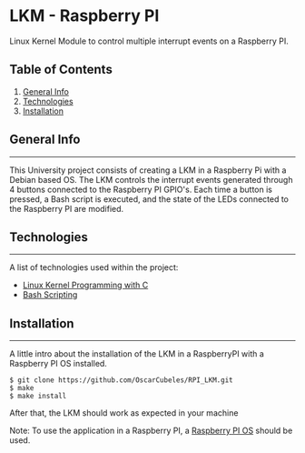 # LKM - Raspberry PI
Linux Kernel Module to control multiple interrupt events on a Raspberry PI.


## Table of Contents
1. [General Info](#general-info)
2. [Technologies](#technologies)
3. [Installation](#installation)

## General Info
***
This University project consists of creating a LKM in a Raspberry Pi with a Debian based OS. The LKM controls the interrupt events generated through 4 buttons connected to the Raspberry PI GPIO's. Each time a button is pressed, a Bash script is executed, and the state of the LEDs connected to the Raspberry PI are modified.

## Technologies
***
A list of technologies used within the project:
* [Linux Kernel Programming with C](http://derekmolloy.ie/kernel-gpio-programming-buttons-and-leds/)
* [Bash Scripting](https://devhints.io/bash)

## Installation
***
A little intro about the installation of the LKM in a RaspberryPI with a Raspberry PI OS installed. 
```
$ git clone https://github.com/OscarCubeles/RPI_LKM.git
$ make
$ make install
```
After that, the LKM should work as expected in your machine

Note: To use the application in a Raspberry PI, a [Raspberry PI OS](https://www.raspberrypi.com/software/operating-systems/) should be used.



